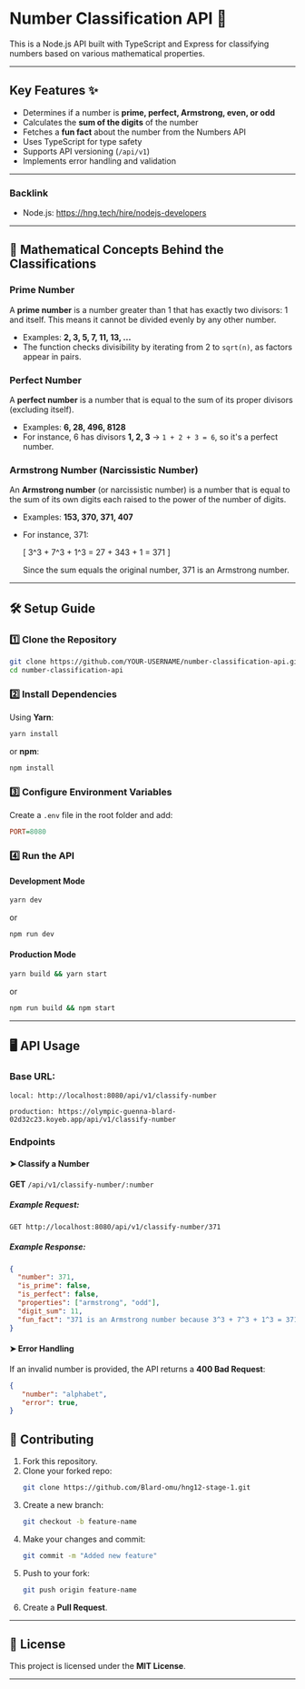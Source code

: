 # Number Classification API 🚀

This is a Node.js API built with TypeScript and Express for classifying numbers based on various mathematical properties.

---

## Key Features ✨
- Determines if a number is **prime, perfect, Armstrong, even, or odd**
- Calculates the **sum of the digits** of the number
- Fetches a **fun fact** about the number from the Numbers API
- Uses TypeScript for type safety
- Supports API versioning (`/api/v1`)
- Implements error handling and validation

---

### Backlink
- Node.js: https://hng.tech/hire/nodejs-developers

---

## 📖 Mathematical Concepts Behind the Classifications

### **Prime Number**
A **prime number** is a number greater than 1 that has exactly two divisors: 1 and itself. This means it cannot be divided evenly by any other number.
- Examples: **2, 3, 5, 7, 11, 13, ...**
- The function checks divisibility by iterating from 2 to `sqrt(n)`, as factors appear in pairs.

### **Perfect Number**
A **perfect number** is a number that is equal to the sum of its proper divisors (excluding itself).
- Examples: **6, 28, 496, 8128**
- For instance, 6 has divisors **1, 2, 3** → `1 + 2 + 3 = 6`, so it's a perfect number.

### **Armstrong Number (Narcissistic Number)**
An **Armstrong number** (or narcissistic number) is a number that is equal to the sum of its own digits each raised to the power of the number of digits.
- Examples: **153, 370, 371, 407**
- For instance, 371:
  
  \[ 3^3 + 7^3 + 1^3 = 27 + 343 + 1 = 371 \]
  
  Since the sum equals the original number, 371 is an Armstrong number.

---

## 🛠 Setup Guide

### 1️⃣ Clone the Repository
```bash
git clone https://github.com/YOUR-USERNAME/number-classification-api.git
cd number-classification-api
```

### 2️⃣ Install Dependencies
Using **Yarn**:
```bash
yarn install
```
or **npm**:
```bash
npm install
```

### 3️⃣ Configure Environment Variables
Create a `.env` file in the root folder and add:
```ini
PORT=8080
```

### 4️⃣ Run the API

#### **Development Mode**
```bash
yarn dev
```
or
```bash
npm run dev
```

#### **Production Mode**
```bash
yarn build && yarn start
```
or
```bash
npm run build && npm start
```

---

## 🖥 API Usage

### **Base URL:**  
```
local: http://localhost:8080/api/v1/classify-number
```
```
production: https://olympic-guenna-blard-02d32c23.koyeb.app/api/v1/classify-number
```

### **Endpoints**
#### ➤ Classify a Number
**GET** `/api/v1/classify-number/:number`

##### **Example Request:**
```
GET http://localhost:8080/api/v1/classify-number/371
```
##### **Example Response:**
```json
{
  "number": 371,
  "is_prime": false,
  "is_perfect": false,
  "properties": ["armstrong", "odd"],
  "digit_sum": 11,
  "fun_fact": "371 is an Armstrong number because 3^3 + 7^3 + 1^3 = 371"
}
```

#### ➤ Error Handling
If an invalid number is provided, the API returns a **400 Bad Request**:
```json
{
   "number": "alphabet",
   "error": true,
}
```

## 📜 Contributing

1. Fork this repository.
2. Clone your forked repo:
   ```bash
   git clone https://github.com/Blard-omu/hng12-stage-1.git
   ```
3. Create a new branch:
   ```bash
   git checkout -b feature-name
   ```
4. Make your changes and commit:
   ```bash
   git commit -m "Added new feature"
   ```
5. Push to your fork:
   ```bash
   git push origin feature-name
   ```
6. Create a **Pull Request**.

---

## 📜 License
This project is licensed under the **MIT License**.

---

